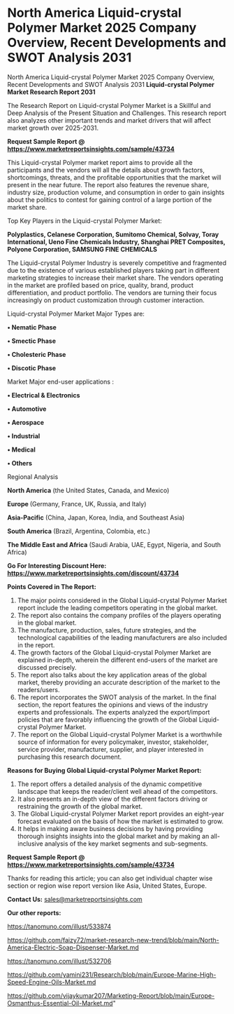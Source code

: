 # North America Liquid-crystal Polymer Market 2025 Company Overview, Recent Developments and SWOT Analysis 2031
North America Liquid-crystal Polymer Market 2025 Company Overview, Recent Developments and SWOT Analysis 2031
<strong>Liquid-crystal Polymer Market Research Report 2031</strong>

The Research Report on Liquid-crystal Polymer Market is a Skillful and Deep Analysis of the Present Situation and Challenges. This research report also analyzes other important trends and market drivers that will affect market growth over 2025-2031.

<strong>Request Sample Report @ <a href=https://www.marketreportsinsights.com/sample/43734>https://www.marketreportsinsights.com/sample/43734</a></strong>

This Liquid-crystal Polymer market report aims to provide all the participants and the vendors will all the details about growth factors, shortcomings, threats, and the profitable opportunities that the market will present in the near future. The report also features the revenue share, industry size, production volume, and consumption in order to gain insights about the politics to contest for gaining control of a large portion of the market share.

Top Key Players in the Liquid-crystal Polymer Market:

<strong>Polyplastics, Celanese Corporation, Sumitomo Chemical, Solvay, Toray International, Ueno Fine Chemicals Industry, Shanghai PRET Composites, Polyone Corporation, SAMSUNG FINE CHEMICALS</strong>

The Liquid-crystal Polymer Industry is severely competitive and fragmented due to the existence of various established players taking part in different marketing strategies to increase their market share. The vendors operating in the market are profiled based on price, quality, brand, product differentiation, and product portfolio. The vendors are turning their focus increasingly on product customization through customer interaction.

Liquid-crystal Polymer Market Major Types are:

<strong>•  Nematic Phase

•  Smectic Phase

•  Cholesteric Phase

•  Discotic Phase</strong>

Market Major end-user applications :

<strong>•  Electrical & Electronics

•  Automotive

•  Aerospace

•  Industrial

•  Medical

•  Others</strong>

Regional Analysis

</u><strong><b>North America</b></strong> (the United States, Canada, and Mexico)

<strong><b>Europe </b></strong>(Germany, France, UK, Russia, and Italy)

<strong><b>Asia-Pacific</b></strong> (China, Japan, Korea, India, and Southeast Asia)

<strong><b>South America</b></strong> (Brazil, Argentina, Colombia, etc.)

<strong><b>The Middle East and Africa</b></strong> (Saudi Arabia, UAE, Egypt, Nigeria, and South Africa)

<strong>Go For Interesting Discount Here: <a href=https://www.marketreportsinsights.com/discount/43734>https://www.marketreportsinsights.com/discount/43734</a></strong>

<strong>Points Covered in The Report:</strong>
<ol>
  <li>The major points considered in the Global Liquid-crystal Polymer Market report include the leading competitors operating in the global market.</li>
  <li>The report also contains the company profiles of the players operating in the global market.</li>
  <li>The manufacture, production, sales, future strategies, and the technological capabilities of the leading manufacturers are also included in the report.</li>
  <li>The growth factors of the Global Liquid-crystal Polymer Market are explained in-depth, wherein the different end-users of the market are discussed precisely.</li>
  <li>The report also talks about the key application areas of the global market, thereby providing an accurate description of the market to the readers/users.</li>
  <li>The report incorporates the SWOT analysis of the market. In the final section, the report features the opinions and views of the industry experts and professionals. The experts analyzed the export/import policies that are favorably influencing the growth of the Global Liquid-crystal Polymer Market.</li>
  <li>The report on the Global Liquid-crystal Polymer Market is a worthwhile source of information for every policymaker, investor, stakeholder, service provider, manufacturer, supplier, and player interested in purchasing this research document.</li>
</ol>
<strong>Reasons for Buying Global Liquid-crystal Polymer Market Report:</strong>

<ol>
  <li>The report offers a detailed analysis of the dynamic competitive landscape that keeps the reader/client well ahead of the competitors.</li>
  <li>It also presents an in-depth view of the different factors driving or restraining the growth of the global market.</li>
  <li>The Global Liquid-crystal Polymer Market report provides an eight-year forecast evaluated on the basis of how the market is estimated to grow.</li>
  <li>It helps in making aware business decisions by having providing thorough insights insights into the global market and by making an all-inclusive analysis of the key market segments and sub-segments.</li>
</ol>
<strong>Request Sample Report @ <a href=https://www.marketreportsinsights.com/sample/43734>https://www.marketreportsinsights.com/sample/43734</a></strong>


Thanks for reading this article; you can also get individual chapter wise section or region wise report version like Asia, United States, Europe.

<strong>Contact Us:</strong>
sales@marketreportsinsights.com

<strong>Our other reports:</strong>

<a href=https://tanomuno.com/illust/533874>https://tanomuno.com/illust/533874</a>

<a href=https://github.com/faizy72/market-research-new-trend/blob/main/North-America-Electric-Soap-Dispenser-Market.md>https://github.com/faizy72/market-research-new-trend/blob/main/North-America-Electric-Soap-Dispenser-Market.md</a>

<a href=https://tanomuno.com/illust/532706>https://tanomuno.com/illust/532706</a>

<a href=https://github.com/yamini231/Research/blob/main/Europe-Marine-High-Speed-Engine-Oils-Market.md>https://github.com/yamini231/Research/blob/main/Europe-Marine-High-Speed-Engine-Oils-Market.md</a>

<a href=https://github.com/vijaykumar207/Marketing-Report/blob/main/Europe-Osmanthus-Essential-Oil-Market.md>https://github.com/vijaykumar207/Marketing-Report/blob/main/Europe-Osmanthus-Essential-Oil-Market.md</a>"
